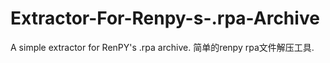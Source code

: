 # Extractor-For-Renpy-s-.rpa-Archive
A simple extractor for RenPY's .rpa archive. 简单的renpy rpa文件解压工具.
